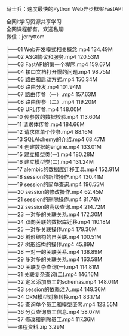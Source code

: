 马士兵：速度最快的Python Web异步框架FastAPI

全网it学习资源共享学习<br>全网课程都有，欢迎私聊<br>微信：jerryttom<br>

├──01 Web开发模式相关概念.mp4 134.49M<br> ├──02 ASGI协议和服务.mp4 120.53M<br> ├──03 FastAPI的第一个程序.mp4 159.67M<br> ├──04 接口文档打开慢的问题.mp4 98.75M<br> ├──05 路由和启动方式.mp4 150.34M<br> ├──06 路由分发.mp4 101.94M<br> ├──07 路由传参（一）.mp4 157.63M<br> ├──08 路由传参（二）.mp4 119.20M<br> ├──09 URL传参.mp4 148.00M<br> ├──10 传参数的数据校验.mp4 113.60M<br> ├──11 请求体传参.mp4 184.66M<br> ├──12 请求体单个传参.mp4 88.16M<br> ├──13 SQLAlchemy的介绍.mp4 68.47M<br> ├──14 创建数据的engine.mp4 133.01M<br> ├──15 建立模型类(一).mp4 180.28M<br> ├──16 建立模型类(二).mp4 131.24M<br> ├──17 alembic的数据库迁移工具.mp4 152.91M<br> ├──18 session的新增操作.mp4 130.41M<br> ├──19 session的简单查询.mp4 196.55M<br> ├──20 session的修改操作.mp4 62.45M<br> ├──21 session的删除操作.mp4 81.74M<br> ├──22 session的高级查询.mp4 214.72M<br> ├──23 一对多的关联关系.mp4 172.30M<br> ├──24 双向关联的数据库迁移.mp4 110.18M<br> ├──25 一对多关联操作.mp4 179.30M<br> ├──26 树形结构的自关联.mp4 100.51M<br> ├──27 树形结构的操作.mp4 45.89M<br> ├──28 一对一的关联关系.mp4 138.89M<br> ├──29 多对多的关联关系.mp4 163.58M<br> ├──30 关联复杂查询(一).mp4 114.81M<br> ├──31 关联复杂查询(二).mp4 146.16M<br> ├──32 定义添加员工的schemas.mp4 148.01M<br> ├──33 session的依赖注入.mp4 149.36M<br> ├──34 ORM模型对象转换.mp4 83.17M<br> ├──35 查询单个员工和模型嵌套.mp4 123.55M<br> ├──36 分页查询员工信息.mp4 58.07M<br> ├──37 修改和删除员工.mp4 117.36M<br> └──课程资料.zip 3.29M